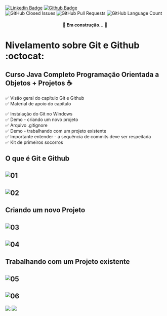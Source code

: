 [![Linkedin Badge](https://img.shields.io/badge/-LinkedIn-blue?style=flat-square&logo=Linkedin&logoColor=white&link=https://www.linkedin.com/in/prasempreweb/)](https://www.linkedin.com/in/prasempreweb/)
[![Github Badge](https://img.shields.io/badge/-Github-000?style=flat-square&logo=Github&logoColor=white&link=https://github.com/PraSempreWeb)](https://github.com/PraSempreWeb)  
<img alt="GitHub Closed Issues" src="https://img.shields.io/github/issues-closed/PraSempreWeb/Nivelamento-sobre-Git-Github" />
<img alt="GitHub Pull Requests" src="https://img.shields.io/github/issues-pr/PraSempreWeb/Nivelamento-sobre-Git-Github" />
<img alt="GitHub Language Count" src="https://img.shields.io/github/languages/count/PraSempreWeb/Nivelamento-sobre-Git-Github" />

<h4 align="center"> 
	🚧  Em construção...  🚧
</h4>


# Nivelamento sobre Git e Github    :octocat:
## Curso Java Completo Programação Orientada a Objetos + Projetos :coffee: 



:white_check_mark: Visão geral do capítulo Git e Github  
:white_check_mark: Material de apoio do capítulo  


:white_check_mark: Instalação do Git no Windows  
:white_check_mark: Demo - criando um novo projeto  
:white_check_mark: Arquivo .gitignore  
:white_check_mark: Demo - trabalhando com um projeto existente  
:white_check_mark: Importante entender - a sequência de commits deve ser respeitada  
:white_check_mark: Kit de primeiros socorros  


## O que é Git e Github   
![01](https://user-images.githubusercontent.com/77255300/109077256-99c98100-76da-11eb-8ee3-a18e2cd256ea.PNG)
----  

![02](https://user-images.githubusercontent.com/77255300/109077339-b82f7c80-76da-11eb-9e83-78b79c1c8328.PNG)
---  

## Criando um novo Projeto  
![03](https://user-images.githubusercontent.com/77255300/109077380-cc737980-76da-11eb-9824-2806a6df7879.PNG)
----  


![04](https://user-images.githubusercontent.com/77255300/109077433-e4e39400-76da-11eb-9b64-248c102508a9.PNG)
----  

## Trabalhando com um Projeto existente
![05](https://user-images.githubusercontent.com/77255300/109077457-ee6cfc00-76da-11eb-9c01-8668277fb09e.PNG)  
----  


![06](https://user-images.githubusercontent.com/77255300/109077472-f9c02780-76da-11eb-8fad-648ed869f0b0.PNG)  
---  



<img src="https://img.shields.io/static/v1?label=Professor&message=Nélio Alces&color=blue&style=for-the-badge&logo="/>
<img src="https://img.shields.io/static/v1?label=Aluno&message=Cristiano Bonifácio&color=blue&style=for-the-badge&logo="/>



